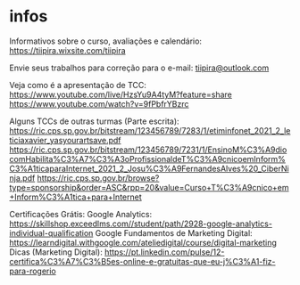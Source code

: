 # infos
Informativos sobre o curso, avaliações e calendário: https://tiipira.wixsite.com/tiipira

Envie seus trabalhos para correção para o e-mail: tiipira@outlook.com


Veja como é a apresentação de TCC:
https://www.youtube.com/live/HzsYu9A4tyM?feature=share
https://www.youtube.com/watch?v=9fPbfrYBzrc

Alguns TCCs de outras turmas (Parte escrita):
https://ric.cps.sp.gov.br/bitstream/123456789/7283/1/etiminfonet_2021_2_leticiaxavier_yasyourartsave.pdf
https://ric.cps.sp.gov.br/bitstream/123456789/7231/1/EnsinoM%C3%A9diocomHabilita%C3%A7%C3%A3oProfissionaldeT%C3%A9cnicoemInform%C3%A1ticaparaInternet_2021_2_Josu%C3%A9FernandesAlves%20_CiberNinja.pdf
https://ric.cps.sp.gov.br/browse?type=sponsorship&order=ASC&rpp=20&value=Curso+T%C3%A9cnico+em+Inform%C3%A1tica+para+Internet


Certificações Grátis:
Google Analytics: https://skillshop.exceedlms.com//student/path/2928-google-analytics-individual-qualification
Google Fundamentos de Marketing Digital: https://learndigital.withgoogle.com/ateliedigital/course/digital-marketing
Dicas (Marketing Digital): https://pt.linkedin.com/pulse/12-certifica%C3%A7%C3%B5es-online-e-gratuitas-que-eu-j%C3%A1-fiz-para-rogerio
